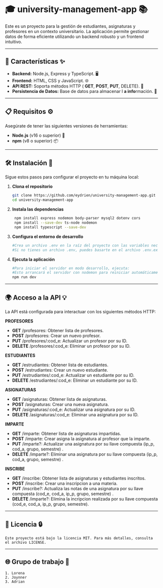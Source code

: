 # 🎓 **university-management-app** 📚

Este es un proyecto para la gestión de estudiantes, asignaturas y profesores en un contexto universitario. La aplicación permite gestionar datos de forma eficiente utilizando un backend robusto y un frontend intuitivo.

---

## 🔧 **Características** ✨

- **Backend:** Node.js, Express y TypeScript. 🖥️
- **Frontend:** HTML, CSS y JavaScript. 🌐
- **API REST:** Soporta métodos HTTP ( **GET**,  **POST**,  **PUT**, DELETE). 🔄
- **Persistencia de Datos:** Base de datos para almacenar l **a info**rmación. 💾

---

## 📋 **Requisitos** ⚙️

Asegúrate de tener las siguientes versiones de herramientas:

- **Node.js** (v16 o superior) 🔑
- **npm** (v8 o superior) 📦

---

## 🛠️ **Instalación** 🚀

Sigue estos pasos para configurar el proyecto en tu máquina local:

1. **Clona el repositorio**
   ```bash
   git clone https://github.com/eydrien/university-management-app.git
   cd university-management-app

2. **Instala las dependencias**
   ```bash
    npm install express nodemon body-parser mysql2 dotenv cors
    npm install --save-dev ts-node nodemon
    npm install typescript --save-dev
3. **Configura el entorno de desarrollo**
    ```bash
    #Crea un archivo .env en la raíz del proyecto con las variables necesarias (por ejemplo, conexión a la base de datos, puertos, etc.)
    #Si no tienes un archivo .env, puedes basarte en el archivo .env.example para configurarlo.

4. **Ejecuta la aplicación**
    ```bash
    #Para iniciar el servidor en modo desarrollo, ejecuta:
    #Esto arrancará el servidor con nodemon para reiniciar automáticamente en caso de cambios en el código.
    npm run dev

---
## **🌍 Acceso a la API 💡**

 La API está configurada para interactuar con los siguientes métodos HTTP:

 **PROFESORES**
- **GET** /profesores: Obtener lista de profesores.
- **POST** /profesores: Crear un nuevo profesor.
- **PUT** /profesores/:cod_e: Actualizar un profesor por su ID.
- **DELETE** /profesores/:cod_e: Eliminar un profesor por su ID.   

**ESTUDIANTES**
- **GET** /estrudiantes: Obtener lista de estudiantes.
- **POST** /estrudiantes: Crear un nuevo estudiante.
- **PUT** /estrudiantes/:cod_e: Actualizar un estudiante por su ID.
- **DELETE** /estrudiantes/:cod_e: Eliminar un estudiante por su ID.

**ASIGNATURAS**
- **GET** /asignaturas: Obtener lista de asignaturas.
- **POST** /asignaturas: Crear una nueva asignatura.
- **PUT** /asignaturas/:cod_e: Actualizar una asignatura por su ID.
- **DELETE** /asignaturas/:cod_e: Eliminar una asignatura por su ID.

**IMPARTE**
- **GET** /imparte: Obtener lista de asignaturas impartidas.
- **POST** /imparte: Crear asigna la asignatura al profesor que la imparte.
- **PUT** /imparte?: Actualizar una asignatura por su llave compuesta (ip_p, cod_a, grupo, semestre) .
- **DELETE** /imparte?: Eliminar una asignatura por su llave compuesta (ip_p, cod_a, grupo, semestre) .

**INSCRIBE**
- **GET** /inscribe: Obtener lista de asignaturas y estudiantes inscritos.
- **POST** /inscribe: Crear una inscripcion a una materia.
- **PUT** /inscribe?: Actualiza las notas de una asignatura por su llave compuesta (cod_e, cod_a, ip_p, grupo, semestre) .
- **DELETE** /imparte?: Elimina la incripcion realizada por su llave compuesta (cod_e, cod_a, ip_p, grupo, semestre).  
---

## **📄 Licencia 🔒**
    Este proyecto está bajo la licencia MIT. Para más detalles, consulta el archivo LICENSE.

---
## **🌐 Grupo de trabajo 📱**
    1. Lorena
    2. Joynner
    3. Adrian 

